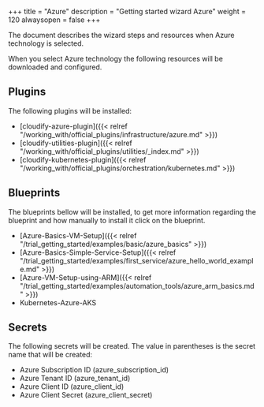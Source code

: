 +++
title = "Azure"
description = "Getting started wizard Azure"
weight = 120
alwaysopen = false
+++

The document describes the wizard steps and resources when Azure technology is selected.

When you select Azure technology the following resources will be downloaded and configured.

## Plugins

The following plugins will be installed:

* [cloudify-azure-plugin]({{< relref "/working_with/official_plugins/infrastructure/azure.md" >}})
* [cloudify-utilities-plugin]({{< relref "/working_with/official_plugins/utilities/_index.md" >}})
* [cloudify-kubernetes-plugin]({{< relref "/working_with/official_plugins/orchestration/kubernetes.md" >}})


## Blueprints

The blueprints bellow will be installed, to get more information regarding the blueprint and how manually to install it click on the blueprint.

* [Azure-Basics-VM-Setup]({{< relref "/trial_getting_started/examples/basic/azure_basics" >}})
* [Azure-Basics-Simple-Service-Setup]({{< relref "/trial_getting_started/examples/first_service/azure_hello_world_example.md" >}})
* [Azure-VM-Setup-using-ARM]({{< relref "/trial_getting_started/examples/automation_tools/azure_arm_basics.md" >}})
* Kubernetes-Azure-AKS

## Secrets

The following secrets will be created. The value in parentheses is the secret name that will be created:

* Azure Subscription ID (azure_subscription_id)
* Azure Tenant ID (azure_tenant_id)
* Azure Client ID (azure_client_id)
* Azure Client Secret (azure_client_secret)